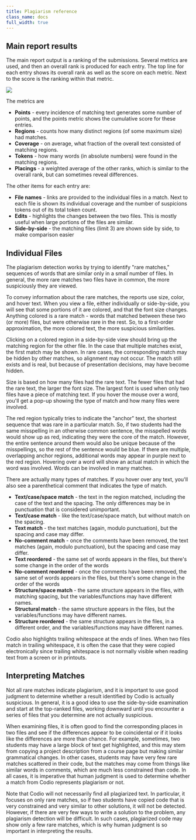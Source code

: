 ```yaml
---
title: Plagiarism reference
class_name: docs
full_width: true
---
```


## Main report results

The main report output is a ranking of the submissions. Several metrics are used, and then an overall rank is produced for each entry. The top line for each entry shows its overall rank as well as the score on each metric. Next to the score is the ranking within that metric. 

![](/img/docs/guides/plag-main-report.png)

The metrics are

- **Points** - every incidence of matching text generates some number of points, and the points metric shows the cumulative score for these entries.
- **Regions** - counts how many distinct regions (of some maximum size) had matches.
- **Coverage** - on average, what fraction of the overall text consisted of matching regions.
- **Tokens** - how many words (in absolute numbers) were found in the matching regions.
- **Placings** - a weighted average of the other ranks, which is similar to the overall rank, but can sometimes reveal differences.

The other items for each entry are:

- **File names** - links are provided to the individual files in a match. Next to each file is shown its individual coverage and the number of suspicions tokens out of its total token count.
- **Edits** - highlights the changes between the two files. This is mostly useful when large portions of the files are similar.
- **Side-by-side** - the matching files (limit 3) are shown side by side, to make comparison easier

## Individual Files

The plagiarism detection works by trying to identify "rare matches," sequences of words that are similar only in a small number of files. In general, the more rare matches two files have in common, the more suspiciously they are viewed.

To convey information about the rare matches, the reports use size, color, and hover text. When you view a file, either individually or side-by-side, you will see that some portions of it are colored, and that the font size changes. Anything colored is a rare match - words that matched between these two (or more) files, but were otherwise rare in the rest. So, to a first-order approximation, the more colored text, the more suspicious similarities.

Clicking on a colored region in a side-by-side view should bring up the matching region for the other file. In the case that multiple matches exist, the first match may be shown. In rare cases, the corresponding match may be hidden by other matches, so alignment may not occur. The match still exists and is real, but because of presentation decisions, may have become hidden.

Size is based on how many files had the rare text. The fewer files that had the rare text, the larger the font size. The largest font is used when only two files have a piece of matching text. If you hover the mouse over a word, you'll get a pop-up showing the type of match and how many files were involved.

The red region typically tries to indicate the "anchor" text, the shortest sequence that was rare in a particular match. So, if two students had the same misspelling in an otherwise common sentence, the misspelled words would show up as red, indicating they were the core of the match. However, the entire sentence around them would also be unique because of the misspellings, so the rest of the sentence would be blue. If there are multiple, overlapping anchor regions, additional words may appear in purple next to the red region. Hovering over a word will show an actual match in which the word was involved. Words can be involved in many matches.

There are actually many types of matches. If you hover over any text, you'll also see a parenthetical comment that indicates the type of match.

- **Text/case/space match** - the text in the region matched, including the case of the text and the spacing. The only differences may be in punctuation that is considered unimportant.
- **Text/case match** - like the text/case/space match, but without match on the spacing.
- **Text match** - the text matches (again, modulo punctuation), but the spacing and case may differ.
- **No-comment match** - once the comments have been removed, the text matches (again, modulo punctuation), but the spacing and case may differ.
- **Text reordered** - the same set of words appears in the files, but there's some change in the order of the words
- **No-comment reordered** - once the comments have been removed, the same set of words appears in the files, but there's some change in the order of the words
- **Structure/space match** - the same structure appears in the files, with matching spacing, but the variables/functions may have different names.
- **Structural match** - the same structure appears in the files, but the variables/functions may have different names.
- **Structure reordered** - the same structure appears in the files, in a different order, and the variables/functions may have different names.

Codio also highlights trailing whitespace at the ends of lines. When two files match in trailing whitespace, it is often the case that they were copied electronically since trailing whitespace is not normally visible when reading text from a screen or in printouts.

## Interpreting Matches

Not all rare matches indicate plagiarism, and it is important to use good judgment to determine whether a result identified by Codio is actually suspicious. In general, it is a good idea to use the side-by-side examination and start at the top-ranked files, working downward until you encounter a series of files that you determine are not actually suspicious.

When examining files, it is often good to find the corresponding places in two files and see if the differences appear to be coincidental or if it looks like the differences are more than chance. For example, sometimes, two students may have a large block of text get highlighted, and this may stem from copying a project description from a course page but making similar grammatical changes. In other cases, students may have very few rare matches scattered in their code, but the matches may come from things like similar words in comments, which are much less constrained than code. In all cases, it is imperative that human judgment is used to determine whether a match from Codio represents plagiarism or not.

Note that Codio will not necessarily find all plagiarized text. In particular, it focuses on only rare matches, so if two students have copied code that is very constrained and very similar to other solutions, it will not be detected. However, if there are very few ways to write a solution to the problem, any plagiarism detection will be difficult. In such cases, plagiarized code may show only a few rare matches, which is why human judgment is so important in interpreting the results.

